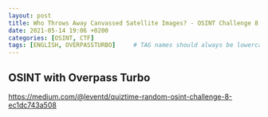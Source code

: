 ```yaml
---
layout: post
title: Who Throws Away Canvassed Satellite Images? - OSINT Challenge 8 with Overpass Turbo
date: 2021-05-14 19:06 +0200
categories: [OSINT, CTF]
tags: [ENGLISH, OVERPASSTURBO]     # TAG names should always be lowercase
---
```


## OSINT with Overpass Turbo

https://medium.com/@leventd/quiztime-random-osint-challenge-8-ec1dc743a508
